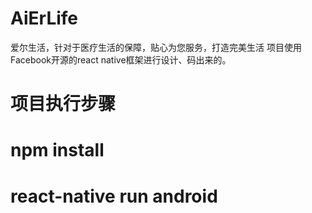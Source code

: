 # AiErLife
爱尔生活，针对于医疗生活的保障，贴心为您服务，打造完美生活
项目使用Facebook开源的react native框架进行设计、码出来的。

# 项目执行步骤

# npm install 

# react-native run android 
